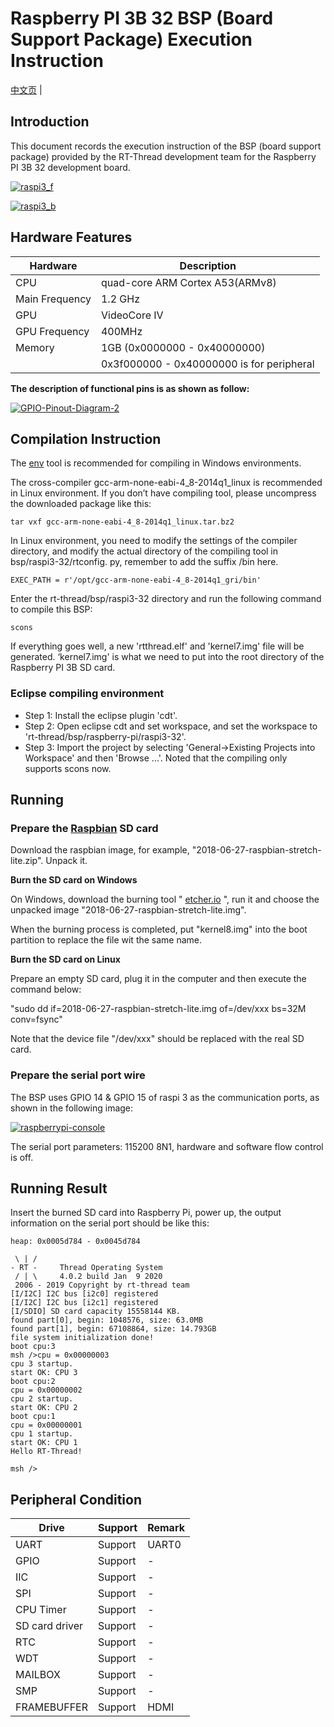 # Raspberry PI 3B 32 BSP (Board Support Package) Execution Instruction

[中文页](README_zh.md) |

## Introduction

This document records the execution instruction of the BSP (board support package) provided by the RT-Thread development team for the Raspberry PI 3B 32 development board.

[![raspi3_f](https://github.com/RT-Thread/rt-thread/raw/master/bsp/raspberry-pi/raspi3-32/figures/raspi3_f.jpg)](https://github.com/RT-Thread/rt-thread/blob/master/bsp/raspberry-pi/raspi3-32/figures/raspi3_f.jpg)

[![raspi3_b](https://github.com/RT-Thread/rt-thread/raw/master/bsp/raspberry-pi/raspi3-32/figures/raspi3_b.jpg)](https://github.com/RT-Thread/rt-thread/blob/master/bsp/raspberry-pi/raspi3-32/figures/raspi3_b.jpg)

## Hardware Features

| Hardware       | Description                               |
| -------------- | ----------------------------------------- |
| CPU            | quad-core ARM Cortex A53(ARMv8)           |
| Main Frequency | 1.2 GHz                                   |
| GPU            | VideoCore IV                              |
| GPU Frequency  | 400MHz                                    |
| Memory         | 1GB (0x0000000 - 0x40000000)              |
|                | 0x3f000000 - 0x40000000 is for peripheral |

**The description of functional pins is as shown as follow:**

[![GPIO-Pinout-Diagram-2](https://github.com/RT-Thread/rt-thread/raw/master/bsp/raspberry-pi/raspi3-32/figures/GPIO-Pinout-Diagram-2.png)](https://github.com/RT-Thread/rt-thread/blob/master/bsp/raspberry-pi/raspi3-32/figures/GPIO-Pinout-Diagram-2.png)

## **Compilation Instruction**

The [env](https://www.rt-thread.io/download.html?download=Env) tool is recommended for compiling in Windows environments.

The cross-compiler gcc-arm-none-eabi-4_8-2014q1_linux is recommended in Linux environment. If you don’t have compiling tool, please uncompress the downloaded package like this:

```
tar vxf gcc-arm-none-eabi-4_8-2014q1_linux.tar.bz2
```

In Linux environment, you need to modify the settings of the compiler directory, and modify the actual directory of the compiling tool in bsp/raspi3-32/rtconfig. py, remember to add the suffix /bin here.

```
EXEC_PATH = r'/opt/gcc-arm-none-eabi-4_8-2014q1_gri/bin'
```

Enter the rt-thread/bsp/raspi3-32 directory and run the following command to compile this BSP:

```
scons
```

If everything goes well, a new 'rtthread.elf' and 'kernel7.img' file will be generated. ‘kernel7.img' is what we need to put into the root directory of the Raspberry PI 3B SD card.

###  **Eclipse compiling environment**

- Step 1: Install the eclipse plugin 'cdt'.
- Step 2: Open eclipse cdt and set workspace, and set the workspace to 'rt-thread/bsp/raspberry-pi/raspi3-32'.
- Step 3: Import the project by selecting 'General->Existing Projects into Workspace' and then 'Browse ...'. Noted that the compiling only supports scons now.


## **Running**

### **Prepare the [Raspbian](https://downloads.raspberrypi.org/raspbian_lite_latest) SD card**

Download the raspbian image, for example, "2018-06-27-raspbian-stretch-lite.zip". Unpack it.

**Burn the SD card on Windows**

On Windows, download the burning tool " [etcher.io](https://www.balena.io/etcher/) ", run it and choose the unpacked image "2018-06-27-raspbian-stretch-lite.img".

When the burning process is completed, put "kernel8.img" into the boot partition to replace the file wit the same name.

**Burn the SD card on Linux**

Prepare an empty SD card, plug it in the computer and then execute the command below:

"sudo dd if=2018-06-27-raspbian-stretch-lite.img of=/dev/xxx bs=32M conv=fsync"

Note that the device file "/dev/xxx" should be replaced with the real SD card.

### **Prepare the serial port wire**

The BSP uses GPIO 14 & GPIO 15 of raspi 3 as the communication ports, as shown in the following image:



[![raspberrypi-console](https://github.com/RT-Thread/rt-thread/raw/master/bsp/raspberry-pi/raspi3-32/figures/raspberrypi-console.png)](https://github.com/RT-Thread/rt-thread/blob/master/bsp/raspberry-pi/raspi3-32/figures/raspberrypi-console.png)

The serial port parameters: 115200 8N1, hardware and software flow control is off.

## **Running Result**

Insert the burned SD card into Raspberry Pi, power up, the output information on the serial port should be like this:

```
heap: 0x0005d784 - 0x0045d784

 \ | /
- RT -     Thread Operating System
 / | \     4.0.2 build Jan  9 2020
 2006 - 2019 Copyright by rt-thread team
[I/I2C] I2C bus [i2c0] registered
[I/I2C] I2C bus [i2c1] registered
[I/SDIO] SD card capacity 15558144 KB.
found part[0], begin: 1048576, size: 63.0MB
found part[1], begin: 67108864, size: 14.793GB
file system initialization done!
boot cpu:3
msh />cpu = 0x00000003
cpu 3 startup.
start OK: CPU 3
boot cpu:2
cpu = 0x00000002
cpu 2 startup.
start OK: CPU 2
boot cpu:1
cpu = 0x00000001
cpu 1 startup.
start OK: CPU 1
Hello RT-Thread!

msh />
```

## **Peripheral Condition**

| Drive          | Support | Remark |
| -------------- | ------- | ------ |
| UART           | Support | UART0  |
| GPIO           | Support |     -   |
| IIC            | Support |    -    |
| SPI            | Support |   -     |
| CPU Timer      | Support |     -   |
| SD card driver | Support |    -    |
| RTC | Support | - |
| WDT | Support | - |
| MAILBOX | Support | - |
| SMP | Support | - |
| FRAMEBUFFER | Support | HDMI |
